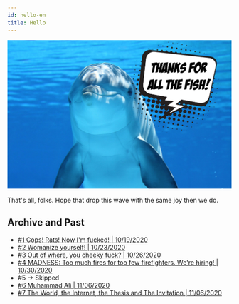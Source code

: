 ```yaml
---
id: hello-en
title: Hello
---
```


![img](../../static/img/dolphin-en.jpg)

That's all, folks. Hope that drop this wave with the same joy then we do.

## Archive and Past

* [#1 Cops! Rats! Now I'm fucked! | 10/19/2020](1-cops-en)
* [#2 Womanize yourself! | 10/23/2020](2-womanize-en)
* [#3 Out of where, you cheeky fuck? | 10/26/2020](3-out-where)
* [#4 MADNESS: Too much fires for too few firefighters. We're hiring! | 10/30/2020](4-madness-en)
* #5 -> Skipped
* [#6 Muhammad Ali | 11/06/2020](6-ali-en)
* [#7 The World, the Internet, the Thesis and The Invitation | 11/06/2020](7-invitation-en)